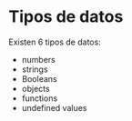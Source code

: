 # Tipos de datos

Existen 6 tipos de datos:

* numbers
* strings
* Booleans
* objects
* functions
* undefined values

